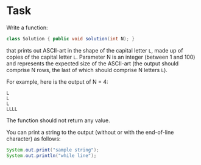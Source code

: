 # Task

Write a function:

```java
class Solution { public void solution(int N); }
```

that prints out ASCII-art in the shape of the capital letter `L`, made up of copies of the capital letter `L`. Parameter N is an integer (between 1 and 100) and represents the expected size of the ASCII-art (the output should comprise N rows, the last of which should comprise N letters `L`).

For example, here is the output of N = 4:

```shell
L
L
L
LLLL
```

The function should not return any value.

You can print a string to the output (without or with the end-of-line character) as follows:

```java
System.out.print("sample string");
System.out.println("while line");
```

